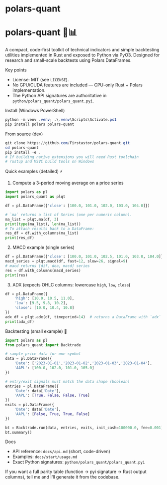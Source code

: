 # polars-quant


# polars-quant 🧮📊

A compact, code-first toolkit of technical indicators and simple backtesting utilities implemented in Rust and exposed to Python via PyO3. Designed for research and small-scale backtests using Polars DataFrames.

Key points

- License: MIT (see `LICENSE`).
- No GPU/CUDA features are included — CPU-only Rust + Polars implementation.
- The Python API signatures are authoritative in `python/polars_quant/polars_quant.pyi`.

Install (Windows PowerShell)

```powershell
python -m venv .venv; .\.venv\Scripts\Activate.ps1
pip install polars polars-quant
```

From source (dev)

```powershell
git clone https://github.com/Firstastor/polars-quant.git
cd polars-quant
pip install -e .
# If building native extensions you will need Rust toolchain
# rustup and MSVC build tools on Windows
```

Quick examples (detailed) ⚡

1) Compute a 3-period moving average on a price series

```python
import polars as pl
import polars_quant as plqt

df = pl.DataFrame({'close': [100.0, 101.0, 102.0, 103.0, 104.0]})

# `ma` returns a list of Series (one per numeric column).
ma_list = plqt.ma(df, 3)
print(type(ma_list), len(ma_list))
# To attach results back to a DataFrame:
res_df = df.with_columns(ma_list)
print(res_df)
```

2) MACD example (single series)

```python
df = pl.DataFrame({'close': [100.0, 101.0, 102.5, 101.0, 103.0, 104.0]})
macd_series = plqt.macd(df, fast=12, slow=26, signal=9)
# macd returns [dif, dea, macd] series
res = df.with_columns(macd_series)
print(res)
```

3) ADX (expects OHLC columns: lowercase `high`, `low`, `close`)

```python
df = pl.DataFrame({
	'high': [10.0, 10.5, 11.0],
	'low': [9.5, 9.8, 10.2],
	'close': [10.0, 10.4, 10.8]
})
adx_df = plqt.adx(df, timeperiod=14)  # returns a DataFrame with `adx` column added
print(adx_df)
```

Backtesting (small example) 🧾

```python
import polars as pl
from polars_quant import Backtrade

# sample price data for one symbol
data = pl.DataFrame({
	'Date': ['2023-01-01','2023-01-02','2023-01-03','2023-01-04'],
	'AAPL': [100.0, 102.0, 101.0, 105.0]
})

# entry/exit signals must match the data shape (boolean)
entries = pl.DataFrame({
	'Date': data['Date'],
	'AAPL': [True, False, False, True]
})
exits = pl.DataFrame({
	'Date': data['Date'],
	'AAPL': [False, True, True, False]
})

bt = Backtrade.run(data, entries, exits, init_cash=100000.0, fee=0.001)
bt.summary()
```

Docs

- API reference: `docs/api.md` (short, code-driven)
- Examples: `docs/start/usage.md`
- Exact Python signatures: `python/polars_quant/polars_quant.pyi`

If you want a full parity table (function → pyi signature → Rust output columns), tell me and I'll generate it from the codebase.

